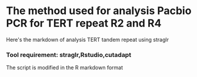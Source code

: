 # The method used for analysis Pacbio PCR for TERT repeat R2 and R4
Here's the markdown of analysis TERT tandem repeat using straglr


### Tool requirement: straglr,Rstudio,cutadapt

The script is modified in the R markdown format
